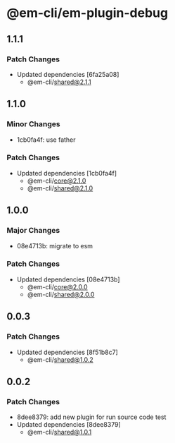 # @em-cli/em-plugin-debug

## 1.1.1

### Patch Changes

- Updated dependencies [6fa25a08]
  - @em-cli/shared@2.1.1

## 1.1.0

### Minor Changes

- 1cb0fa4f: use father

### Patch Changes

- Updated dependencies [1cb0fa4f]
  - @em-cli/core@2.1.0
  - @em-cli/shared@2.1.0

## 1.0.0

### Major Changes

- 08e4713b: migrate to esm

### Patch Changes

- Updated dependencies [08e4713b]
  - @em-cli/core@2.0.0
  - @em-cli/shared@2.0.0

## 0.0.3

### Patch Changes

- Updated dependencies [8f51b8c7]
  - @em-cli/shared@1.0.2

## 0.0.2

### Patch Changes

- 8dee8379: add new plugin for run source code test
- Updated dependencies [8dee8379]
  - @em-cli/shared@1.0.1
